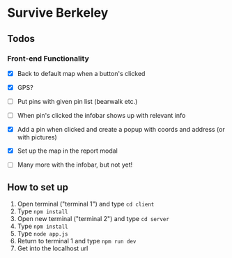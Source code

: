 # Survive Berkeley

## Todos

### Front-end Functionality
- [x] Back to default map when a button's clicked
- [x] GPS?
- [ ] Put pins with given pin list (bearwalk etc.)
- [ ] When pin's clicked the infobar shows up with relevant info
- [x] Add a pin when clicked and create a popup with coords and address (or with pictures)
- [x] Set up the map in the report modal
- [ ] Many more with the infobar, but not yet!


## How to set up
1. Open terminal ("terminal 1") and type `cd client`
2. Type `npm install`
3. Open new terminal ("terminal 2") and type `cd server`
4. Type `npm install`
5. Type `node app.js`
6. Return to terminal 1 and type `npm run dev`
7. Get into the localhost url